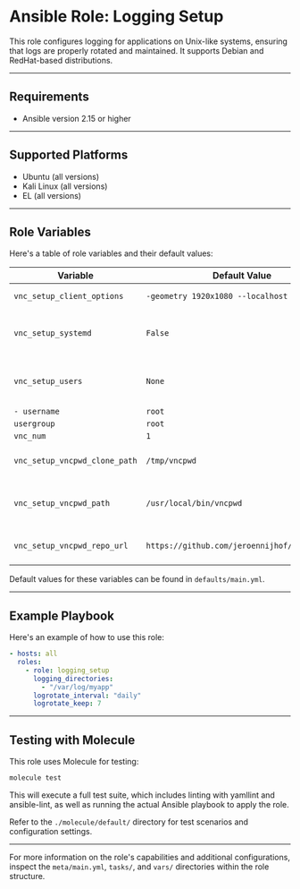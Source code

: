 # Ansible Role: Logging Setup

This role configures logging for applications on Unix-like systems, ensuring
that logs are properly rotated and maintained. It supports Debian and
RedHat-based distributions.

---

## Requirements

- Ansible version 2.15 or higher

---

## Supported Platforms

- Ubuntu (all versions)
- Kali Linux (all versions)
- EL (all versions)

---

## Role Variables

Here's a table of role variables and their default values:

<!--- vars table -->

| Variable                      | Default Value                                | Description                                                                   |
| ----------------------------- | -------------------------------------------- | ----------------------------------------------------------------------------- |
| `vnc_setup_client_options`    | `-geometry 1920x1080 --localhost no`         | VNC client options                                                            |
| `vnc_setup_systemd`           | `False`                                      | Define whether to setup systemd                                               |
| `vnc_setup_users`             | `None`                                       | Define default users for VNC setup                                            |
| `- username`                  | `root`                                       |                                                                               |
| `usergroup`                   | `root`                                       |                                                                               |
| `vnc_num`                     | `1`                                          |                                                                               |
| `vnc_setup_vncpwd_clone_path` | `/tmp/vncpwd`                                | Path to clone [vncpwd](https://github.com/jeroennijhof/vncpwd).               |
| `vnc_setup_vncpwd_path`       | `/usr/local/bin/vncpwd`                      | Location in $PATH to install [vncpwd](https://github.com/jeroennijhof/vncpwd) |
| `vnc_setup_vncpwd_repo_url`   | `https://github.com/jeroennijhof/vncpwd.git` | Path to clone [vncpwd](https://github.com/jeroennijhof/vncpwd)                |

<!--- end vars table -->

Default values for these variables can be found in `defaults/main.yml`.

---

## Example Playbook

Here's an example of how to use this role:

```yaml
- hosts: all
  roles:
    - role: logging_setup
      logging_directories:
        - "/var/log/myapp"
      logrotate_interval: "daily"
      logrotate_keep: 7
```

---

## Testing with Molecule

This role uses Molecule for testing:

```bash
molecule test
```

This will execute a full test suite, which includes linting with yamllint and
ansible-lint, as well as running the actual Ansible playbook to apply the role.

Refer to the `./molecule/default/` directory for test scenarios and
configuration settings.

---

For more information on the role's capabilities and additional configurations,
inspect the `meta/main.yml`, `tasks/`, and `vars/` directories within the role
structure.
